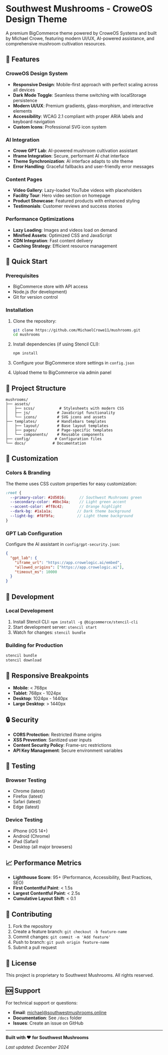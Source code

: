 # Southwest Mushrooms - CroweOS Design Theme

A premium BigCommerce theme powered by CroweOS Systems and built by Michael Crowe, featuring modern UI/UX, AI-powered assistance, and comprehensive mushroom cultivation resources.

## 🌟 Features

### **CroweOS Design System**
- **Responsive Design**: Mobile-first approach with perfect scaling across all devices
- **Dark Mode Toggle**: Seamless theme switching with localStorage persistence
- **Modern UI/UX**: Premium gradients, glass-morphism, and interactive elements
- **Accessibility**: WCAG 2.1 compliant with proper ARIA labels and keyboard navigation
- **Custom Icons**: Professional SVG icon system

### **AI Integration**
- **Crowe GPT Lab**: AI-powered mushroom cultivation assistant
- **Iframe Integration**: Secure, performant AI chat interface
- **Theme Synchronization**: AI interface adapts to site theme
- **Error Handling**: Graceful fallbacks and user-friendly error messages

### **Content Pages**
- **Video Gallery**: Lazy-loaded YouTube videos with placeholders
- **Facility Tour**: Hero video section on homepage
- **Product Showcase**: Featured products with enhanced styling
- **Testimonials**: Customer reviews and success stories

### **Performance Optimizations**
- **Lazy Loading**: Images and videos load on demand
- **Minified Assets**: Optimized CSS and JavaScript
- **CDN Integration**: Fast content delivery
- **Caching Strategy**: Efficient resource management

## 🚀 Quick Start

### **Prerequisites**
- BigCommerce store with API access
- Node.js (for development)
- Git for version control

### **Installation**
1. Clone the repository:
   ```bash
   git clone https://github.com/MichaelCrowe11/mushrooms.git
   cd mushrooms
   ```

2. Install dependencies (if using Stencil CLI):
   ```bash
   npm install
   ```

3. Configure your BigCommerce store settings in `config.json`

4. Upload theme to BigCommerce via admin panel

## 📁 Project Structure

```
mushrooms/
├── assets/
│   ├── scss/           # Stylesheets with modern CSS
│   ├── js/            # JavaScript functionality
│   └── icons/         # SVG icons and assets
├── templates/         # Handlebars templates
│   ├── layout/        # Base layout templates
│   ├── pages/         # Page-specific templates
│   └── components/    # Reusable components
├── config/           # Configuration files
└── docs/            # Documentation
```

## 🎨 Customization

### **Colors & Branding**
The theme uses CSS custom properties for easy customization:
```scss
:root {
  --primary-color: #2d5016;      // Southwest Mushrooms green
  --secondary-color: #8bc34a;    // Light green accent
  --accent-color: #ff8c42;       // Orange highlight
  --dark-bg: #1a1a1a;           // Dark theme background
  --light-bg: #f8f9fa;          // Light theme background
}
```

### **GPT Lab Configuration**
Configure the AI assistant in `config/gpt-security.json`:
```json
{
  "gpt_lab": {
    "iframe_url": "https://app.crowelogic.ai/embed",
    "allowed_origins": ["https://app.crowelogic.ai"],
    "timeout_ms": 10000
  }
}
```

## 🔧 Development

### **Local Development**
1. Install Stencil CLI: `npm install -g @bigcommerce/stencil-cli`
2. Start development server: `stencil start`
3. Watch for changes: `stencil bundle`

### **Building for Production**
```bash
stencil bundle
stencil download
```

## 📱 Responsive Breakpoints

- **Mobile**: < 768px
- **Tablet**: 768px - 1024px  
- **Desktop**: 1024px - 1440px
- **Large Desktop**: > 1440px

## 🔒 Security

- **CORS Protection**: Restricted iframe origins
- **XSS Prevention**: Sanitized user inputs
- **Content Security Policy**: Frame-src restrictions
- **API Key Management**: Secure environment variables

## 🧪 Testing

### **Browser Testing**
- Chrome (latest)
- Firefox (latest)
- Safari (latest)
- Edge (latest)

### **Device Testing**
- iPhone (iOS 14+)
- Android (Chrome)
- iPad (Safari)
- Desktop (all major browsers)

## 📈 Performance Metrics

- **Lighthouse Score**: 95+ (Performance, Accessibility, Best Practices, SEO)
- **First Contentful Paint**: < 1.5s
- **Largest Contentful Paint**: < 2.5s
- **Cumulative Layout Shift**: < 0.1

## 🤝 Contributing

1. Fork the repository
2. Create a feature branch: `git checkout -b feature-name`
3. Commit changes: `git commit -m 'Add feature'`
4. Push to branch: `git push origin feature-name`
5. Submit a pull request

## 📄 License

This project is proprietary to Southwest Mushrooms. All rights reserved.

## 🆘 Support

For technical support or questions:
- **Email**: michael@southwestmushrooms.online
- **Documentation**: See `/docs` folder
- **Issues**: Create an issue on GitHub

---

**Built with ❤️ for Southwest Mushrooms**

*Last updated: December 2024*
